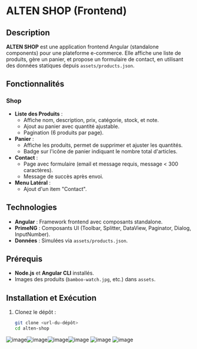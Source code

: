 # ALTEN SHOP (Frontend)

## Description
**ALTEN SHOP** est une application frontend Angular (standalone components) pour une plateforme e-commerce. Elle affiche une liste de produits, gère un panier, et propose un formulaire de contact, en utilisant des données statiques depuis `assets/products.json`.

## Fonctionnalités

### Shop
- **Liste des Produits** :
  - Affiche nom, description, prix, catégorie, stock, et note.
  - Ajout au panier avec quantité ajustable.
  - Pagination (6 produits par page).
- **Panier** :
  - Affiche les produits, permet de supprimer et ajuster les quantités.
  - Badge sur l'icône de panier indiquant le nombre total d'articles.
- **Contact** :
  - Page avec formulaire (email et message requis, message < 300 caractères).
  - Message de succès après envoi.
- **Menu Latéral** :
  - Ajout d'un item "Contact".

## Technologies
- **Angular** : Framework frontend avec composants standalone.
- **PrimeNG** : Composants UI (Toolbar, Splitter, DataView, Paginator, Dialog, InputNumber).
- **Données** : Simulées via `assets/products.json`.

## Prérequis
- **Node.js** et **Angular CLI** installés.
- Images des produits (`bamboo-watch.jpg`, etc.) dans `assets`.

## Installation et Exécution
1. Clonez le dépôt :
   ```bash
   git clone <url-du-dépôt>
   cd alten-shop
![image](https://github.com/user-attachments/assets/360174a1-ffcf-4953-b5fa-9ef374adf2df)![image](https://github.com/user-attachments/assets/4b5f0c12-c76f-4ceb-899f-7c5ea75ead0b)![image](https://github.com/user-attachments/assets/9b53842a-af67-4fef-8490-ace09516d56e)![image](https://github.com/user-attachments/assets/6d73ee84-522d-47a8-b6de-ce6e6662dc60)
![image](https://github.com/user-attachments/assets/c17f4a6a-b375-4620-bf34-f6b06e3e0b29)
![image](https://github.com/user-attachments/assets/aaa5e9f3-f634-42a6-a00d-ef3531566dfb)

